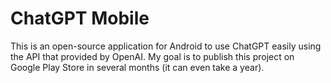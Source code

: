 # ChatGPT Mobile
This is an open-source application for Android to use ChatGPT easily using the API that provided by OpenAI. My goal is to publish this project on Google Play Store in several months (it can even take a year).
